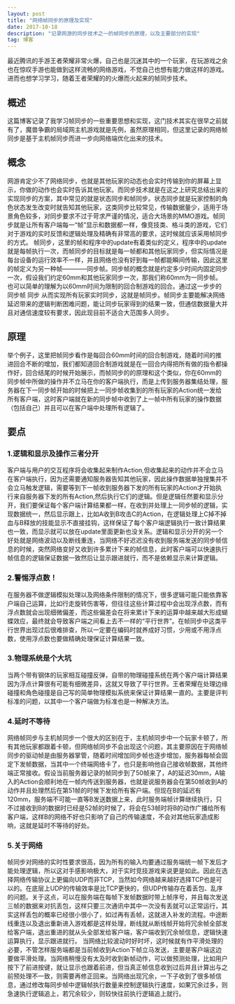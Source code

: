 ```yaml
---
layout: post
title: "网络帧同步的原理及实现"
date: 2017-10-18
description: "记录网游的同步技术之一的帧同步的原理，以及主要部分的实现"
tag: 博客 
---   
```


最近腾讯的手游王者荣耀非常火爆，自己也是沉迷其中的一个玩家，在玩游戏之余也在惊叹手游也能做到这样流畅的网络游戏，不觉自己也想有能力做这样的游戏。进而也想学习学习，随着王者荣耀的的火爆而火起来的帧同步技术。


## 概述
这篇博客记录了我学习帧同步的一些重要思想和实现，这门技术其实在很早之前就有了，魔兽争霸的局域网主机游戏就是先例，虽然原理相同，但这里记录的网络帧同步是基于主机帧同步而进一步向网络端优化出来的技术。


## 概念
网游肯定少不了网络同步，也就是其他玩家的动态也会实时传输到你的屏幕上显示，你做的动作也会实时告诉其他玩家。而同步技术就是在这之上研究总结出来的实现同步的方案，其中常见的就是状态同步和帧同步。状态同步就是玩家控制的角色状态发生改变时就告知其他玩家，这类同步比较常见，传输数据量少，适用于场景角色较多，对同步要求不过于苛求严谨的情况，适合大场景的MMO游戏。帧同步就是让所有客户端每一“帧”显示和数据都一样，像竞技类、格斗类的游戏，它们对于游戏的实时反馈和逻辑处理及精确有非常高的要求，这时候就应该采用帧同步的方式。
帧同步，这里的帧和程序中的update有着类似的定义，程序中的update就是每帧执行一次，而帧同步的目标就是每一帧都和其他玩家同步，但实际情况是每台设备的运行效率不一样，并且网络也没有好到每一帧都能瞬间传输，因此这里的帧定义为另一种帧————同步帧。同步帧的概念就是约定多少时间内固定同步一次，假设我们约定60mm和其他玩家同步一次，那我们称60mm为一同步帧。也可以简单的理解为以60mm时间为限制的回合制游戏的回合。通过这一步步的 同步帧 同步 从而实现所有玩家实时同步，这就是帧同步。帧同步主要能解决网络延迟带来的逻辑判断困难问题，能让同步玩家得到的结果一致，但通信数据量大并且对通信速度较有要求，因此现目前不适合大范围多人同步。

## 原理
举个例子，这里把帧同步看作是每回合60mm时间的回合制游戏，随着时间的推进回合不断的增加，我们都知道回合制游戏就是在一回合内得把所有做的指令都操作好，回合结尾的时候开始展示，而帧同步的的原理和这个类似，你在60mm的同步帧中所做的操作并不立马在你的客户端执行，而是上传到服务器集结处理，服务器在下一同步帧开始的时候把上一同步帧收集到的所有玩家的Action统一发给所有客户端，这时客户端就在新的同步帧中收到了上一帧中所有玩家的操作数据（包括自己）并且可以在客户端中处理所有逻辑了。

## 要点

### 1.逻辑和显示及操作三者分开

客户端与用户的交互程序将会收集起来制作Action,但收集起来的动作并不会立马在客户端执行，因为还需要通知服务器告知其他玩家，因此操作数据单独搜集并不会立马触发逻辑，需要等到下一帧收到服务器下发的所有玩家的Action才开始执行来自服务器下发的所有Action,然后执行它们的逻辑。但是逻辑任然要和显示分开，我们要保证每个客户端计算结果都一样，在收到并处理上一同步帧的逻辑，实现数据统一，然后显示跟上，比如A收到B攻击C的Action，在逻辑处理上C掉不掉血与B释放的技能显示不直接挂钩，这样保证了每个客户端逻辑执行一致计算结果也一致，而显示就可以放在update里面更新也没关系。逻辑和显示分开的另一个好处就是网络波动以及断线重连，当网络不好迟迟没有收到服务端发送的同步帧信息的时候，突然网络变好又收到许多累计下来的帧信息，此时客户端可以快速执行帧信息的逻辑保证数据一致然后让显示跟进就行，而不是依赖显示来计算逻辑。

### 2.警惕浮点数！

在服务器不做逻辑模拟处理以及网络条件限制的情况下，很多逻辑可能只能依靠客户端自己运算，比如行走旋转伤害等，但往往这些计算过程中会出现浮点数，而有浮点数就会出现细微偏差，而这些偏差会在将来累计下来的运算中越来越大形成蝴蝶效应，最终就会导致客户端之间看上去不一样的“平行世界”。在帧同步中这类平行世界出现过后很难排查，所以一定要在编码时就养成好习惯，少用或不用浮点数，使用浮点数也要做精确处理保证计算结果一致。

### 3.物理系统是个大坑

当两个带有钢体的玩家相互碰撞反弹，自带的物理碰撞系统在两个客户端计算结果因为浮点计算很有可能有细微差异，这就又导致了平行世界。王者荣耀在处理边缘碰撞和角色碰撞是自己写的简单物理模拟系统来保证计算结果一直的。主要是评判标准的问题，以其中一个客户端做为标准也是一种解决方法。

### 4.延时不等待

网络帧同步与主机帧同步一个很大的区别在于，主机帧同步中一个玩家卡顿了，所有其他玩家都跟着卡顿，但网络帧同步不会出现这个问题，其主要原因在于网络帧同步的驱动帧是由服务器掌管，随着时间增加同步帧也逐步增加，服务器每帧会固定下发帧数据，当其中一个终端网络卡了，也只是影响他自己接收帧数据，其他终端正常接收。假设当前服务器记录的帧同步到了50帧来了，A的延迟30mm，A输入的Action会顺利地在一帧内传送到服务器，也就是说服务器会在第50帧收到A的动作并且处理然后在第51帧的时候下发给所有客户端。但现在B的延迟有120mm，服务端不可能一直等B发送数据上来，此时服务端帧计算继续执行，只不过接收到B的数据时已经是52帧的时候了，将会在53帧时将B的动作广播给所有客户端，这样B的网络不好也只影响了自己的传输速度，不会对其他玩家造成影响，这就是延时不等待的好处。

### 5.关于网络

帧同步对网络的实时性要求很高，因为所有的输入均要通过服务端统一帧下发后才能处理逻辑，所以这对手感影响极大，对于实时竞技游戏来说更是如此。因此在选择网络传输协议上更偏向UDP而非TCP，当然如今网络越来越好选择TCP也是可以的。在底层上UDP的传输效率是比TCP更快的，但UDP传输存在着丢包、乱序的问题。关于这点，可以在服务端在每帧下发帧数据时带上帧序号，并且每次发送三帧的数据来对抗丢包，这样只要三次通讯中其中一次没有丢就可以正常运行，其实这样丢包的概率已经很小很小了，如过再有丢帧，这就进入补发的流程。中途断线重连以及退出重新进入游戏都是这样处理，断线就从断线帧开始将冗余帧全部发给客户端，退出重进的就从头全部发给客户端，客户端收到冗余帧信息，逻辑快速运算执行，显示跟进就行。
当网络比较波动时好时坏，这时候就有作平滑处理的必要，不管怎样服务端都是当前帧收到Action下帧立马发送，主要是客户端这边要做平滑处理。当网络稍慢没有太及时收到新帧动作，可以做预测处理，比如用户按下了前进按键，就让显示也跟着前进，但当真正帧信息收到过后并且计算出与之前预处理不一致，则需要再修正回来。当网络出现冗余，一下子收到了很多帧信息，通过修改每同步帧中逻辑帧执行数量来控制逻辑执行速度，如果冗余过多，则急速执行逻辑追上，若冗余较少，则较快往前执行逻辑追上就行。